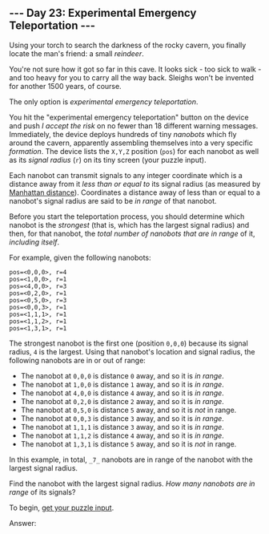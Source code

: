 ## --- Day 23: Experimental Emergency Teleportation ---

Using your torch to search the darkness of the rocky cavern, you finally locate the man's friend: a small _reindeer_.

You're not sure how it got so far in this cave. It looks sick - too sick to walk - and too heavy for you to carry all the way back. Sleighs won't be invented for another 1500 years, of course.

The only option is _experimental emergency teleportation_.

You hit the "experimental emergency teleportation" button on the device and push _I accept the risk_ on no fewer than 18 different warning messages. Immediately, the device deploys hundreds of tiny _nanobots_ which fly around the cavern, apparently assembling themselves into a very specific _formation_. The device lists the `X,Y,Z` position (`pos`) for each nanobot as well as its _signal radius_ (`r`) on its tiny screen (your puzzle input).

Each nanobot can transmit signals to any integer coordinate which is a distance away from it _less than or equal to_ its signal radius (as measured by [Manhattan distance](https://en.wikipedia.org/wiki/Taxicab_geometry)). Coordinates a distance away of less than or equal to a nanobot's signal radius are said to be _in range_ of that nanobot.

Before you start the teleportation process, you should determine which nanobot is the _strongest_ (that is, which has the largest signal radius) and then, for that nanobot, the _total number of nanobots that are in range_ of it, _including itself_.

For example, given the following nanobots:

    pos=<0,0,0>, r=4
    pos=<1,0,0>, r=1
    pos=<4,0,0>, r=3
    pos=<0,2,0>, r=1
    pos=<0,5,0>, r=3
    pos=<0,0,3>, r=1
    pos=<1,1,1>, r=1
    pos=<1,1,2>, r=1
    pos=<1,3,1>, r=1

The strongest nanobot is the first one (position `0,0,0`) because its signal radius, `4` is the largest. Using that nanobot's location and signal radius, the following nanobots are in or out of range:

- The nanobot at `0,0,0` is distance `0` away, and so it is _in range_.
- The nanobot at `1,0,0` is distance `1` away, and so it is _in range_.
- The nanobot at `4,0,0` is distance `4` away, and so it is _in range_.
- The nanobot at `0,2,0` is distance `2` away, and so it is _in range_.
- The nanobot at `0,5,0` is distance `5` away, and so it is _not_ in range.
- The nanobot at `0,0,3` is distance `3` away, and so it is _in range_.
- The nanobot at `1,1,1` is distance `3` away, and so it is _in range_.
- The nanobot at `1,1,2` is distance `4` away, and so it is _in range_.
- The nanobot at `1,3,1` is distance `5` away, and so it is _not_ in range.

In this example, in total, `_7_` nanobots are in range of the nanobot with the largest signal radius.

Find the nanobot with the largest signal radius. _How many nanobots are in range_ of its signals?

To begin, [get your puzzle input](23/input).

Answer:
